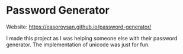 # Password Generator

Website: https://easoroysan.github.io/password-generator/

I made this project as I was helping someone else with their password generator. The implementation of unicode was just for fun.
